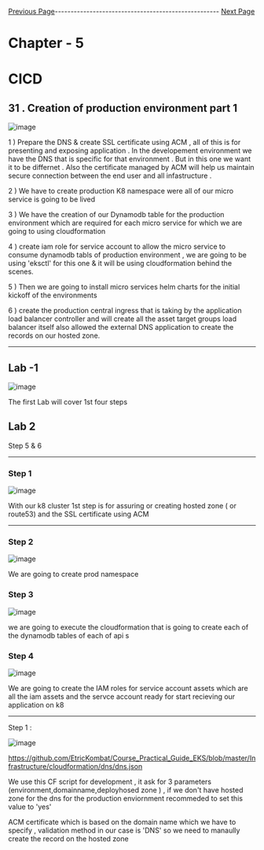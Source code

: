 

[Previous Page](https://github.com/EtricKombat/Course_Practical_Guide_EKS/blob/master/_docs/ch5/automatic_build_&_deployment.md)---------------------------------------------------- [Next Page](https://github.com/EtricKombat/Course_Practical_Guide_EKS/blob/master/_docs/ch5/creation_of_production_environment_p2.md)



# Chapter - 5
# CICD

## 31 . Creation of production environment part 1 


![image](https://user-images.githubusercontent.com/33585301/119318371-d7688680-bc96-11eb-915e-002b8c3406ad.png)

1 ) Prepare the DNS & create SSL certificate using ACM , all of this is for presenting and exposing application . In the developement environment we have the DNS that is specific for that environment . But in this one we want it to be differnet . Also the certificate managed by ACM will help us maintain secure connection between the end user and all infastructure .

2 ) We have to create production K8 namespace were all of our micro service is going to be lived 

3 ) We have the creation of our Dynamodb table for the production environment which are required for each micro service for which we are going to using cloudformation  

4 ) create iam role for service account to allow the micro service to consume dynamodb tabls of production environment , we are going to be using 'eksctl' for this one & it will be using cloudformation behind the scenes.

5 ) Then we are going to install micro services helm charts for the initial kickoff of the environments

6 ) create the production central ingress that is taking by the application load balancer controller and will create all the asset target groups load balancer itself also allowed the external DNS application to create the records on our hosted zone.


_______________________

## Lab -1 

![image](https://user-images.githubusercontent.com/33585301/119318482-01ba4400-bc97-11eb-816a-c81a6e1e6f5e.png)

The first Lab will cover 1st four steps 

## Lab 2 
Step 5 & 6 

__________________________

### Step 1 

![image](https://user-images.githubusercontent.com/33585301/119318837-637aae00-bc97-11eb-8d88-c501f841ce75.png)

With our k8 cluster 1st step is for  assuring or creating hosted zone ( or route53) and the SSL certificate using ACM

____________________



### Step 2

![image](https://user-images.githubusercontent.com/33585301/119318929-7d1bf580-bc97-11eb-9c06-e9a3e49e246f.png)

We are going to create prod namespace 


### Step 3 

![image](https://user-images.githubusercontent.com/33585301/119319114-accafd80-bc97-11eb-8959-b77b90e3b51d.png)

we are going to execute the cloudformation that is going to create each of the dynamodb tables of each of api s  

### Step 4 

![image](https://user-images.githubusercontent.com/33585301/119319239-cd935300-bc97-11eb-94b5-e0dd2054e7ef.png)

We are going to create the IAM roles for service account assets which are all the iam assets and the servce account ready for start recieving our application on k8 





_____________________


Step 1 : 


![image](https://user-images.githubusercontent.com/33585301/119772052-39fe9400-bedc-11eb-90f0-247aede0bf78.png)


https://github.com/EtricKombat/Course_Practical_Guide_EKS/blob/master/Infrastructure/cloudformation/dns/dns.json


We use this CF script for development , it ask for 3 parameters (environment,domainname,deployhosed zone ) , if we don't have hosted zone for the dns for the production enviornment recommeded to set this value to 'yes' 



ACM certificate which is based on the domain name which we have to specify , validation method in our case is 'DNS' so we need to manaully create the record on the hosted  zone 

